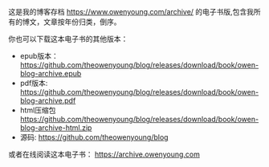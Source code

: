 这是我的博客存档 <https://www.owenyoung.com/archive/> 的电子书版,包含我所有的博文，文章按年份归类，倒序。

你也可以下载这本电子书的其他版本：

- epub版本：
  <https://github.com/theowenyoung/blog/releases/download/book/owen-blog-archive.epub>
- pdf版本:
  <https://github.com/theowenyoung/blog/releases/download/book/owen-blog-archive.pdf>
- html压缩包
  <https://github.com/theowenyoung/blog/releases/download/book/owen-blog-archive-html.zip>
- 源码: <https://github.com/theowenyoung/blog>

或者在线阅读这本电子书： <https://archive.owenyoung.com>
